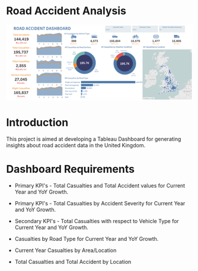 # Road Accident Analysis
![](https://github.com/SawsanYusuf/Road-Accident-Analysis/blob/main/Road%20Accident%20Dashboard.png)

# Introduction
This project is aimed at developing a Tableau Dashboard for generating insights about road accident data in the United Kingdom.

# Dashboard Requirements
* Primary KPI's - Total Casualties and Total Accident values for Current Year and YoY Growth.
  
* Primary KPI's - Total Casualties by Accident Severity for Current Year and YoY Growth.
* Secondary KPI's - Total Casualties with respect to Vehicle Type for Current Year and YoY Growth.

* Casualties by Road Type for Current Year and YoY Growth.
* Current Year Casualties by Area/Location 
* Total Casualties and Total Accident by Location
